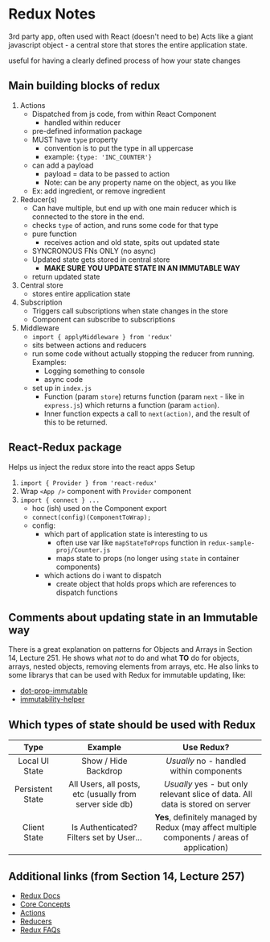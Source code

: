 # Redux Notes

3rd party app, often used with React (doesn't need to be)
Acts like a giant javascript object - a central store that stores the entire application state.

useful for having a clearly defined process of how your state changes

## Main building blocks of redux
1. Actions
    - Dispatched from js code, from within React Component
        - handled within reducer
    - pre-defined information package 
    - MUST have `type` property
        - convention is to put the type in all uppercase
        - example: `{type: 'INC_COUNTER'}`
    - can add a payload
        - payload = data to be passed to action
        - Note: can be any property name on the object, as you like
    - Ex: add ingredient, or remove ingredient
2. Reducer(s)
    - Can have multiple, but end up with one main reducer which is connected to the store in the end.
    - checks `type` of action, and runs some code for that type
    - pure function
        - receives action and old state, spits out updated state
    - SYNCRONOUS FNs ONLY (no async)
    - Updated state gets stored in central store
        - **MAKE SURE YOU UPDATE STATE IN AN IMMUTABLE WAY**
    - return updated state
3. Central store
    - stores entire application state
4. Subscription
    - Triggers call subscriptions when state changes in the store
    - Component can subscribe to subscriptions
5. Middleware
    - `import { applyMiddleware } from 'redux'`
    - sits between actions and reducers
    - run some code without actually stopping the reducer from running. Examples:
        - Logging something to console
        - async code
    - set up in `index.js`
        - Function (param `store`) returns function (param `next` - like in `express.js`) which returns a function (param `action`).
        - Inner function expects a call to `next(action)`, and the result of this to be returned.

## React-Redux package
Helps us inject the redux store into the react apps
Setup
1. `import { Provider } from 'react-redux'`
2. Wrap `<App />` component with `Provider` component
3. `import { connect } ...`
    - hoc (ish) used on the Component export
    - `connect(config)(ComponentToWrap);`
    - config:
        - which part of application state is interesting to us
            - often use var like `mapStateToProps` function in `redux-sample-proj/Counter.js`
            - maps state to props (no longer using `state` in container components)
        - which actions do i want to dispatch
            - create object that holds props which are references to dispatch functions

## Comments about updating state in an Immutable way
There is a great explanation on patterns for Objects and Arrays in Section 14, Lecture 251. He shows what *not* to do and what **TO** do for objects, arrays, nested objects, removing elements from arrays, etc. He also links to some librarys that can be used with Redux for immutable updating, like:
- [dot-prop-immutable](https://github.com/debitoor/dot-prop-immutable)
- [immutability-helper](https://github.com/kolodny/immutability-helper)

## Which types of state should be used with Redux
| Type | Example | Use Redux? |
|:----:|:-------:|:----------:|
|Local UI State|Show / Hide Backdrop|*Usually* no - handled within components|
|Persistent State|All Users, all posts, etc (usually from server side db)|*Usually* yes - but only relevant slice of data. All data is stored on server|
|Client State|Is Authenticated? Filters set by User...|**Yes**, definitely managed by Redux (may affect multiple components / areas of application)|

## Additional links (from Section 14, Lecture 257)
- [Redux Docs](http://redux.js.org/)
- [Core Concepts](http://redux.js.org/docs/introduction/CoreConcepts.html)
- [Actions](http://redux.js.org/docs/basics/Actions.html)
- [Reducers](http://redux.js.org/docs/basics/Reducers.html)
- [Redux FAQs](http://redux.js.org/docs/FAQ.html)